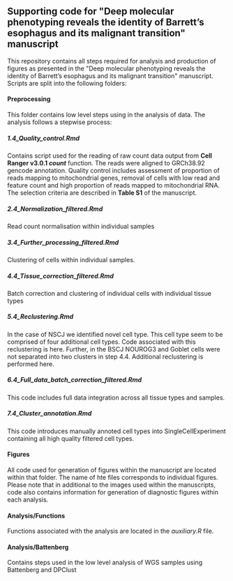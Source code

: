 ## Supporting code for "Deep molecular phenotyping reveals the identity of Barrett’s esophagus and its malignant transition" manuscript

This repository contains all steps required for analysis and production of figures as presented in the "Deep molecular phenotyping reveals the identity of Barrett’s esophagus and its malignant transition" manuscript. Scripts are split into the following folders:

#### Preprocessing

This folder contains low level steps using in the analysis of data. The analysis follows a stepwise process:

##### 1.4_Quality_control.Rmd

Contains script used for the reading of raw count data output from **Cell Ranger v3.0.1 _count_** function. The reads were aligned to GRCh38.92 gencode annotation. Quality control includes assessment of proportion of reads mapping to mitochondrial genes, removal of cells with low read and feature count and high proportion of reads mapped to mitochondrial RNA. The selection criteria are described in **Table S1** of the manuscript.

##### 2.4_Normalization_filtered.Rmd

Read count normalisation within individual samples

##### 3.4_Further_processing_filtered.Rmd

Clustering of cells within individual samples.

##### 4.4_Tissue_correction_filtered.Rmd

Batch correction and clustering of individual cells with individual tissue types

##### 5.4_Reclustering.Rmd

In the case of NSCJ we identified novel cell type. This cell type seem to be comprised of four additional cell types. Code associated with this reclustering is here. 
Further, in the BSCJ NOUROG3 and Goblet cells were not separated into two clusters in step 4.4. Additional reclustering is performed here.

##### 6.4_Full_data_batch_correction_filtered.Rmd

This code includes full data integration across all tissue types and samples. 

##### 7.4_Cluster_annotation.Rmd

This code introduces manually annoted cell types into SingleCellExperiment containing all high quality filtered cell types. 

#### Figures

All code used for generation of figures within the manuscript are located within that folder. The name of hte files corresponds to individual figures. Please note that in additional to the images used within the manuscripts, code also contains information for generation of diagnostic figures within each analysis. 

#### Analysis/Functions

Functions associated with the analysis are located in the _auxiliary.R_ file. 


#### Analysis/Battenberg

Contains steps used in the low level analysis of WGS samples using Battenberg and DPClust
